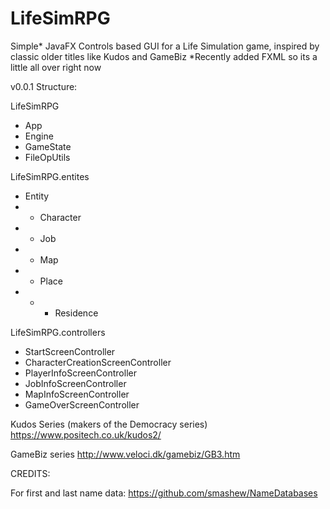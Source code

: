 # LifeSimRPG
Simple* JavaFX Controls based GUI for a Life Simulation game, inspired by classic older titles like Kudos and GameBiz
*Recently added FXML so its a little all over right now

v0.0.1 Structure:

LifeSimRPG
+ App
+ Engine
+ GameState
+ FileOpUtils
      
LifeSimRPG.entites
+ Entity
+ +  Character
+ +  Job
+ +  Map
+ +  Place
+ + +  Residence
            
LifeSimRPG.controllers
+ StartScreenController
+ CharacterCreationScreenController
+ PlayerInfoScreenController
+ JobInfoScreenController
+ MapInfoScreenController
+ GameOverScreenController

Kudos Series (makers of the Democracy series)
https://www.positech.co.uk/kudos2/
 
GameBiz series
http://www.veloci.dk/gamebiz/GB3.htm

CREDITS:

For first and last name data:
https://github.com/smashew/NameDatabases
